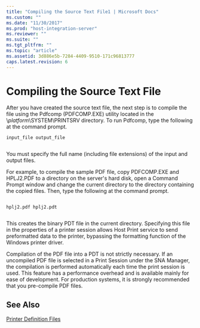 ```yaml
---
title: "Compiling the Source Text File1 | Microsoft Docs"
ms.custom: ""
ms.date: "11/30/2017"
ms.prod: "host-integration-server"
ms.reviewer: ""
ms.suite: ""
ms.tgt_pltfrm: ""
ms.topic: "article"
ms.assetid: 3d886e5b-7284-4409-9510-171c96813777
caps.latest.revision: 6
---
```

# Compiling the Source Text File
After you have created the source text file, the next step is to compile the file using the Pdfcomp (PDFCOMP.EXE) utility located in the \\*platform*\SYSTEM\PRINTSRV directory. To run Pdfcomp, type the following at the command prompt.  
  
```  
input_file output_file  
  
```  
  
 You must specify the full name (including file extensions) of the input and output files.  
  
 For example, to compile the sample PDF file, copy PDFCOMP.EXE and HPLJ2.PDF to a directory on the server's hard disk, open a Command Prompt window and change the current directory to the directory containing the copied files. Then, type the following at the command prompt.  
  
```  
  
hplj2.pdf hplj2.pdt  
  
```  
  
 This creates the binary PDT file in the current directory. Specifying this file in the properties of a printer session allows Host Print service to send preformatted data to the printer, bypassing the formatting function of the Windows printer driver.  
  
 Compilation of the PDF file into a PDT is not strictly necessary. If an uncompiled PDF file is selected in a Print Session under the SNA Manager, the compilation is performed automatically each time the print session is used. This feature has a performance overhead and is available mainly for ease of development. For production systems, it is strongly recommended that you pre-compile PDF files.  
  
## See Also  
 [Printer Definition Files](../core/printer-definition-files1.md)